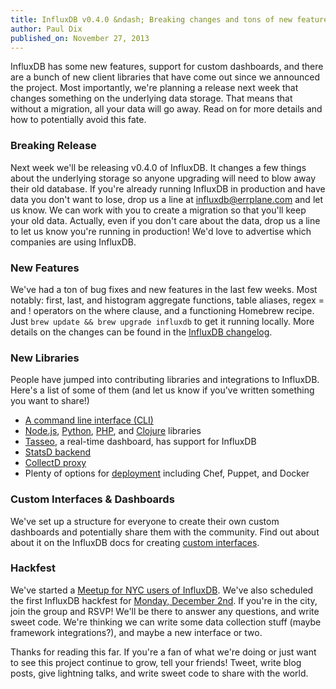 ```yaml
---
title: InfluxDB v0.4.0 &ndash; Breaking changes and tons of new features
author: Paul Dix
published_on: November 27, 2013
---
```


InfluxDB has some new features, support for custom dashboards, and there are a bunch of new client libraries that have come out since we announced the project. Most importantly, we're planning a release next week that changes something on the underlying data storage. That means that without a migration, all your data will go away. Read on for more details and how to potentially avoid this fate.

### Breaking Release

Next week we'll be releasing v0.4.0 of InfluxDB. It changes a few things about the underlying storage so anyone upgrading will need to blow away their old database. If you're already running InfluxDB in production and have data you don't want to lose, drop us a line at [influxdb@errplane.com](mailto:influxdb@errplane.com) and let us know. We can work with you to create a migration so that you'll keep your old data. Actually, even if you don't care about the data, drop us a line to let us know you're running in production! We'd love to advertise which companies are using InfluxDB.

### New Features

We've had  a ton of bug fixes and new features in the last few weeks. Most notably: first, last, and histogram aggregate functions, table aliases, regex = and ! operators on the where clause, and a functioning Homebrew recipe. Just `brew update && brew upgrade influxdb` to get it running locally. More details on the changes can be found in the [InfluxDB changelog](https://github.com/influxdb/influxdb/blob/master/CHANGELOG.md).

### New Libraries

People have jumped into contributing libraries and integrations to InfluxDB. Here's a list of some of them (and let us know if you've written something you want to share!)

* [A command line interface (CLI)](https://github.com/FGRibreau/influxdb-cli)
* [Node.js](https://github.com/bencevans/node-influx), [Python](https://github.com/influxdb/influxdb-python), [PHP](https://github.com/crodas/InfluxPHP), and [Clojure](https://github.com/olauzon/capacitor) libraries
* [Tasseo](https://github.com/obfuscurity/tasseo#influxdb), a real-time dashboard, has support for InfluxDB
* [StatsD backend](https://github.com/bernd/statsd-influxdb-backend)
* [CollectD proxy](https://github.com/bpaquet/collectd-influxdb-proxy)
* Plenty of options for [deployment](http://influxdb.org/docs/deployment.html) including Chef, Puppet, and Docker

### Custom Interfaces & Dashboards

We've set up a structure for everyone to create their own custom dashboards and potentially share them with the community. Find out about about it on the InfluxDB docs for creating [custom interfaces](http://influxdb.org/docs/interfaces/).

### Hackfest

We've started a [Meetup for NYC users of InfluxDB](http://www.meetup.com/nyc-influxdb-user-group). We've also scheduled the first InfluxDB hackfest for [Monday, December 2nd](http://www.meetup.com/NYC-InfluxDB-User-Group/events/150732352/). If you're in the city, join the group and RSVP! We'll be there to answer any questions, and write sweet code. We're thinking we can write some data collection stuff (maybe framework integrations?), and maybe a new interface or two.

Thanks for reading this far. If you're a fan of what we're doing or just want to see this project continue to grow, tell your friends! Tweet, write blog posts, give lightning talks, and write sweet code to share with the world.
